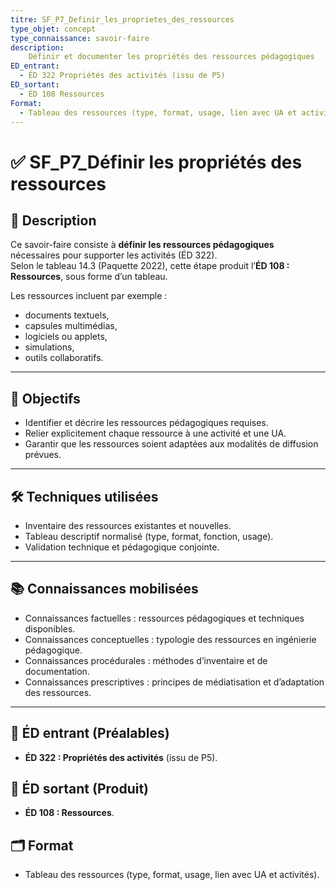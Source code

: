 ```yaml
---
titre: SF_P7_Definir_les_proprietes_des_ressources
type_objet: concept
type_connaissance: savoir-faire
description:     
    Définir et documenter les propriétés des ressources pédagogiques 
ED_entrant:
  - ÉD 322 Propriétés des activités (issu de P5)
ED_sortant:
  - ÉD 108 Ressources
Format:
  - Tableau des ressources (type, format, usage, lien avec UA et activités)
---
```

# ✅ SF_P7_Définir les propriétés des ressources

## 📌 Description
Ce savoir-faire consiste à **définir les ressources pédagogiques** nécessaires pour supporter les activités (ÉD 322).  
Selon le tableau 14.3 (Paquette 2022), cette étape produit l’**ÉD 108 : Ressources**, sous forme d’un tableau.  

Les ressources incluent par exemple :  
- documents textuels,  
- capsules multimédias,  
- logiciels ou applets,  
- simulations,  
- outils collaboratifs.  

---

## 🎯 Objectifs
- Identifier et décrire les ressources pédagogiques requises.  
- Relier explicitement chaque ressource à une activité et une UA.  
- Garantir que les ressources soient adaptées aux modalités de diffusion prévues.  

---

## 🛠️ Techniques utilisées
- Inventaire des ressources existantes et nouvelles.  
- Tableau descriptif normalisé (type, format, fonction, usage).  
- Validation technique et pédagogique conjointe.  

---

## 📚 Connaissances mobilisées
- Connaissances factuelles : ressources pédagogiques et techniques disponibles.  
- Connaissances conceptuelles : typologie des ressources en ingénierie pédagogique.  
- Connaissances procédurales : méthodes d’inventaire et de documentation.  
- Connaissances prescriptives : principes de médiatisation et d’adaptation des ressources.  

---

## 📂 ÉD entrant (Préalables)
- **ÉD 322 : Propriétés des activités** (issu de P5).  

## 📂 ÉD sortant (Produit)
- **ÉD 108 : Ressources**.  

## 🗂️ Format
- Tableau des ressources (type, format, usage, lien avec UA et activités).  
